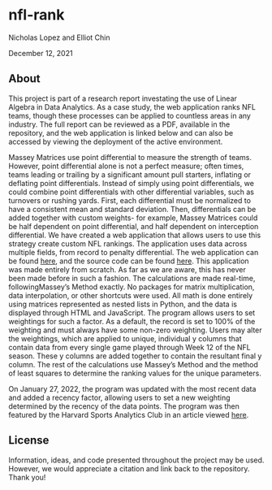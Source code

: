 # nfl-rank
Nicholas Lopez and Elliot Chin

December 12, 2021

## About
This project is part of a research report investating the use of Linear Algebra in Data Analytics. As a case study, the web application ranks NFL teams, though these processes can be applied to countless areas in any industry. The full report can be reviewed as a PDF, available in the repository, and the web application is linked below and can also be accessed by viewing the deployment of the active environment.

Massey Matrices use point differential to measure the strength of teams. However, point differential alone is not a perfect measure; often times, teams leading or trailing by a significant amount pull starters, inflating or deflating point differentials. Instead of simply using point differentials, we could combine point differentials with other differential variables, such as turnovers or rushing yards. First, each differential must be normalized to have a consistent mean and standard deviation. Then, differentials can be added together with custom weights- for example, Massey Matrices could be half dependent on point differential, and half dependent on interception differential. We have created a web application that allows users to use this strategy create custom NFL rankings. The application uses data across multiple fields, from record to penalty differential. The web application can be found [here](http://nflrank.herokuapp.com/), and the source code can be found [here](https://github.com/nrlopez03/nflrank). This application was made entirely from scratch. As far as we are aware, this has never been made before in such a fashion. The calculations are made real-time, followingMassey’s Method exactly. No packages for matrix multiplication, data interpolation, or other shortcuts were used. All math is done entirely using matrices represented as nested lists in Python, and the data is displayed through HTML and JavaScript. The program allows users to set weightings for such a factor. As a default, the record is set to 100% of the weighting and must always have some non-zero weighting. Users may alter the weightings, which are applied to unique, individual y columns that contain data from every single game played through Week 12 of the NFL season. These y columns are added together to contain the resultant final y column. The rest of the calculations use Massey’s Method and the method of least squares to determine the ranking values for the unique parameters.

On January 27, 2022, the program was updated with the most recent data and added a recency factor, allowing users to set a new weighting determined by the recency of the data points. The program was then featured by the Harvard Sports Analytics Club in an article viewed [here](https://harvardsportsanalysis.org/2022/01/whos-the-best-in-the-nfl-you-decide/).

## License
Information, ideas, and code presented throughout the project may be used. However, we would appreciate a citation and link back to the repository. Thank you! 